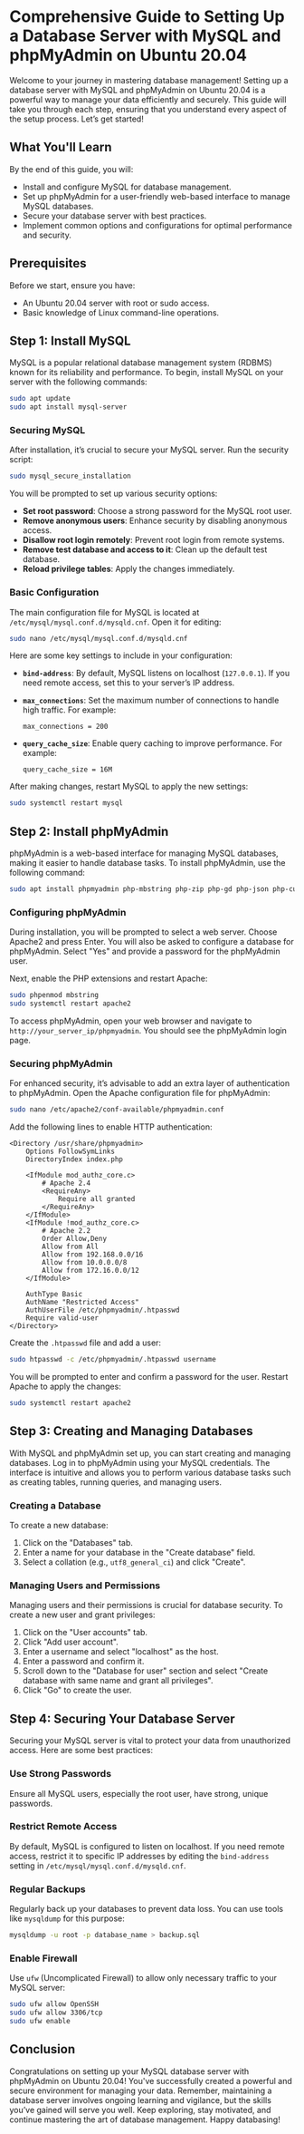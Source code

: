 # Comprehensive Guide to Setting Up a Database Server with MySQL and phpMyAdmin on Ubuntu 20.04

Welcome to your journey in mastering database management! Setting up a database server with MySQL and phpMyAdmin on Ubuntu 20.04 is a powerful way to manage your data efficiently and securely. This guide will take you through each step, ensuring that you understand every aspect of the setup process. Let’s get started!

## What You'll Learn

By the end of this guide, you will:
- Install and configure MySQL for database management.
- Set up phpMyAdmin for a user-friendly web-based interface to manage MySQL databases.
- Secure your database server with best practices.
- Implement common options and configurations for optimal performance and security.

## Prerequisites

Before we start, ensure you have:
- An Ubuntu 20.04 server with root or sudo access.
- Basic knowledge of Linux command-line operations.

## Step 1: Install MySQL

MySQL is a popular relational database management system (RDBMS) known for its reliability and performance. To begin, install MySQL on your server with the following commands:

```bash
sudo apt update
sudo apt install mysql-server
```

### Securing MySQL

After installation, it’s crucial to secure your MySQL server. Run the security script:

```bash
sudo mysql_secure_installation
```

You will be prompted to set up various security options:
- **Set root password**: Choose a strong password for the MySQL root user.
- **Remove anonymous users**: Enhance security by disabling anonymous access.
- **Disallow root login remotely**: Prevent root login from remote systems.
- **Remove test database and access to it**: Clean up the default test database.
- **Reload privilege tables**: Apply the changes immediately.

### Basic Configuration

The main configuration file for MySQL is located at `/etc/mysql/mysql.conf.d/mysqld.cnf`. Open it for editing:

```bash
sudo nano /etc/mysql/mysql.conf.d/mysqld.cnf
```

Here are some key settings to include in your configuration:

- **`bind-address`**: By default, MySQL listens on localhost (`127.0.0.1`). If you need remote access, set this to your server’s IP address.
- **`max_connections`**: Set the maximum number of connections to handle high traffic. For example:

  ```plaintext
  max_connections = 200
  ```

- **`query_cache_size`**: Enable query caching to improve performance. For example:

  ```plaintext
  query_cache_size = 16M
  ```

After making changes, restart MySQL to apply the new settings:

```bash
sudo systemctl restart mysql
```

## Step 2: Install phpMyAdmin

phpMyAdmin is a web-based interface for managing MySQL databases, making it easier to handle database tasks. To install phpMyAdmin, use the following command:

```bash
sudo apt install phpmyadmin php-mbstring php-zip php-gd php-json php-curl
```

### Configuring phpMyAdmin

During installation, you will be prompted to select a web server. Choose Apache2 and press Enter. You will also be asked to configure a database for phpMyAdmin. Select "Yes" and provide a password for the phpMyAdmin user.

Next, enable the PHP extensions and restart Apache:

```bash
sudo phpenmod mbstring
sudo systemctl restart apache2
```

To access phpMyAdmin, open your web browser and navigate to `http://your_server_ip/phpmyadmin`. You should see the phpMyAdmin login page.

### Securing phpMyAdmin

For enhanced security, it’s advisable to add an extra layer of authentication to phpMyAdmin. Open the Apache configuration file for phpMyAdmin:

```bash
sudo nano /etc/apache2/conf-available/phpmyadmin.conf
```

Add the following lines to enable HTTP authentication:

```plaintext
<Directory /usr/share/phpmyadmin>
    Options FollowSymLinks
    DirectoryIndex index.php

    <IfModule mod_authz_core.c>
        # Apache 2.4
        <RequireAny>
            Require all granted
        </RequireAny>
    </IfModule>
    <IfModule !mod_authz_core.c>
        # Apache 2.2
        Order Allow,Deny
        Allow from All
        Allow from 192.168.0.0/16
        Allow from 10.0.0.0/8
        Allow from 172.16.0.0/12
    </IfModule>

    AuthType Basic
    AuthName "Restricted Access"
    AuthUserFile /etc/phpmyadmin/.htpasswd
    Require valid-user
</Directory>
```

Create the `.htpasswd` file and add a user:

```bash
sudo htpasswd -c /etc/phpmyadmin/.htpasswd username
```

You will be prompted to enter and confirm a password for the user. Restart Apache to apply the changes:

```bash
sudo systemctl restart apache2
```

## Step 3: Creating and Managing Databases

With MySQL and phpMyAdmin set up, you can start creating and managing databases. Log in to phpMyAdmin using your MySQL credentials. The interface is intuitive and allows you to perform various database tasks such as creating tables, running queries, and managing users.

### Creating a Database

To create a new database:
1. Click on the "Databases" tab.
2. Enter a name for your database in the "Create database" field.
3. Select a collation (e.g., `utf8_general_ci`) and click "Create".

### Managing Users and Permissions

Managing users and their permissions is crucial for database security. To create a new user and grant privileges:
1. Click on the "User accounts" tab.
2. Click "Add user account".
3. Enter a username and select "localhost" as the host.
4. Enter a password and confirm it.
5. Scroll down to the "Database for user" section and select "Create database with same name and grant all privileges".
6. Click "Go" to create the user.

## Step 4: Securing Your Database Server

Securing your MySQL server is vital to protect your data from unauthorized access. Here are some best practices:

### Use Strong Passwords

Ensure all MySQL users, especially the root user, have strong, unique passwords.

### Restrict Remote Access

By default, MySQL is configured to listen on localhost. If you need remote access, restrict it to specific IP addresses by editing the `bind-address` setting in `/etc/mysql/mysql.conf.d/mysqld.cnf`.

### Regular Backups

Regularly back up your databases to prevent data loss. You can use tools like `mysqldump` for this purpose:

```bash
mysqldump -u root -p database_name > backup.sql
```

### Enable Firewall

Use `ufw` (Uncomplicated Firewall) to allow only necessary traffic to your MySQL server:

```bash
sudo ufw allow OpenSSH
sudo ufw allow 3306/tcp
sudo ufw enable
```

## Conclusion

Congratulations on setting up your MySQL database server with phpMyAdmin on Ubuntu 20.04! You've successfully created a powerful and secure environment for managing your data. Remember, maintaining a database server involves ongoing learning and vigilance, but the skills you’ve gained will serve you well. Keep exploring, stay motivated, and continue mastering the art of database management. Happy databasing!